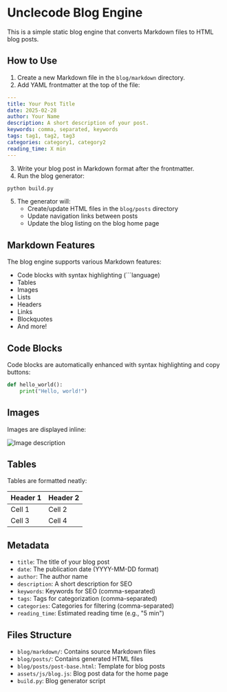 # Unclecode Blog Engine

This is a simple static blog engine that converts Markdown files to HTML blog posts.

## How to Use

1. Create a new Markdown file in the `blog/markdown` directory.
2. Add YAML frontmatter at the top of the file:

```yaml
---
title: Your Post Title
date: 2025-02-28
author: Your Name
description: A short description of your post.
keywords: comma, separated, keywords
tags: tag1, tag2, tag3
categories: category1, category2
reading_time: X min
---
```

3. Write your blog post in Markdown format after the frontmatter.
4. Run the blog generator:

```bash
python build.py
```

5. The generator will:
   - Create/update HTML files in the `blog/posts` directory
   - Update navigation links between posts
   - Update the blog listing on the blog home page

## Markdown Features

The blog engine supports various Markdown features:

- Code blocks with syntax highlighting (```language)
- Tables
- Images
- Lists
- Headers
- Links
- Blockquotes
- And more!

## Code Blocks

Code blocks are automatically enhanced with syntax highlighting and copy buttons:

```python
def hello_world():
    print("Hello, world!")
```

## Images

Images are displayed inline:

![Image description](path/to/image.jpg)

## Tables

Tables are formatted neatly:

| Header 1 | Header 2 |
|----------|----------|
| Cell 1   | Cell 2   |
| Cell 3   | Cell 4   |

## Metadata

- `title`: The title of your blog post
- `date`: The publication date (YYYY-MM-DD format)
- `author`: The author name
- `description`: A short description for SEO
- `keywords`: Keywords for SEO (comma-separated)
- `tags`: Tags for categorization (comma-separated)
- `categories`: Categories for filtering (comma-separated)
- `reading_time`: Estimated reading time (e.g., "5 min")

## Files Structure

- `blog/markdown/`: Contains source Markdown files
- `blog/posts/`: Contains generated HTML files
- `blog/posts/post-base.html`: Template for blog posts
- `assets/js/blog.js`: Blog post data for the home page
- `build.py`: Blog generator script